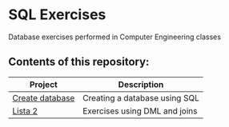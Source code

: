 # SQL Exercises
 Database exercises performed in Computer Engineering classes

## Contents of this repository:

Project       | Description
---------     | ------
[Create database](Projects/createDatabase.sql)           | Creating a database using SQL
[Lista 2](Projects/listaExercicios2.sql)           | Exercises using DML and joins